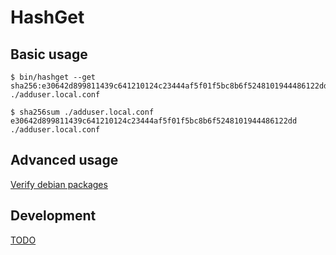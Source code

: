 # HashGet

## Basic usage
~~~
$ bin/hashget --get sha256:e30642d899811439c641210124c23444af5f01f5bc8b6f5248101944486122dd
./adduser.local.conf

$ sha256sum ./adduser.local.conf 
e30642d899811439c641210124c23444af5f01f5bc8b6f5248101944486122dd  ./adduser.local.conf
~~~

## Advanced usage
[Verify debian packages](debverify)

## Development
[TODO](TODO)